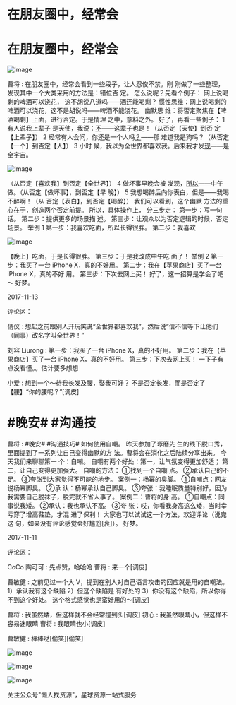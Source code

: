 # 在朋友圈中，经常会

# 在朋友圈中，经常会

![image](img/Image_258.png)

曹将 : 在朋友圈中，经常会看到一些段子，让人忍俊不禁。刚 刚做了一些整理，发现其中一个大类采用的方法是：错位否 定。 怎么说呢？先看个例子： 网上说喝剩的啤酒可以浇花， 这不胡说八道吗——酒还能喝剩？ 惯性思维：网上说喝剩的 啤酒可以浇花，这不是胡说吗——啤酒不能浇花。 幽默思 维：将否定聚焦在【啤酒喝剩】上面，进行否定。于是情理 之中，意料之外。 好了，再看一些例子： 1 有人说我上辈子 是天使，我说：<u>不</u>——这辈子也是！（从否定【天使】到否 定【上辈子】） 2 经常有人会问，你还是一个人吗<u>？</u>——那 难道我是狗吗？（从否定【一个】到否定【人】） 3 小时 候，我以为全世界都喜欢我。后来我才发<u>现</u>——是全宇宙。

![image](img/Image_259.png)

（从否定【喜欢我】到否定【全世界】） 4 做坏事早晚会被 发现，<u>所以</u>——中午做。（从否定【做坏事】，到否定【早 晚】） 5 我想喝醉后向你表白，但是——我喝不醉啊！（从 否定【表白】，到否定【喝醉】） 我们可以看到，这个幽默 方法的重心在于，创造两个否定前提。 所以，具体操作上， 分三步走： 第一步：写一句话。 第二步：提供更多的场景描 述。 第三步：让观众以为否定逻辑的时候，否定场景。 举例 1 第一步：我喜欢吃面，所以长得很胖。 第二步：我喜欢

![image](img/Image_260.png)

【晚上】吃面，于是长得很胖。 第三步：于是我改成中午吃 面了！ 举例 2 第一步：我买了一台 iPhone X，真的不好用。 第二步：我在【苹果商店】买了一台 iPhone X，真的不好 用。 第三步：下次去网上买！ 好了，这一招算是学会了吧～ 好梦。

2017-11-13

评论区：

倩仪 : 想起之前跟别人开玩笑说“全世界都喜欢我”，然后说“信不信等下让他们（同事）改名字叫全世界！”

刘容 Liurong : 第一步：我买了一台 iPhone X，真的不好用。 第二步：我在【苹果商店】买了一台 iPhone X，真的不好用。 第三步：下次去网上买！ 一下子有点没看懂。。估计要多想想

小爱 : 想到一个～待我长发及腰，娶我可好？ 不是否定长发，而是否定了【腰】“你的腰呢？”[调皮]

# #晚安# #沟通技

曹将 : #晚安# #沟通技巧# 如何使用自嘲。 昨天参加了琢磨先 生的线下脱口秀，里面提到了一系列让自己变得幽默的方 法。曹将会在消化之后陆续分享出来。 今天我们来聊聊第一 个：自嘲。 自嘲有两个好处：第一，让气氛变得更加舒适； 第二，让自己变得更加强大。 自嘲的方法： ①找到一个自嘲 点。 ②承认自己的不足。 ③夸张到大家觉得不可能的地步。 案例一：杨幂的臭脚。 ①自嘲点：网友说杨幂脚臭。 ②承 认：杨幂承认自己脚臭。 ③夸张：我睡眠质量特别好，因为 我需要自己脱袜子，脱完就不省人事了。 案例二：曹将的身 高。 ①自嘲点：同事说我矮。 ②承认：我也承认不高。 ③夸 张：哎，你看我身高这么矮，当时幸亏穿了增高鞋垫，才混 进了保利！ 大家也可以试试这一个方法，欢迎评论（说完这 句，如果没有评论感觉会好尴尬[衰]）。 好梦。

2017-11-11

评论区：

CoCo 陶可可 : 先点赞，哈哈哈 曹将 : 来一个[调皮]

曹敏健 : 之前见过一个大 V，提到在别人对自己语言攻击的回应就是用的自嘲法。 1）承认我有这个缺陷 2）但这个缺陷是 有好处的 3）你没有这个缺陷，所以你得不到这个好处。 这个格式感觉也是蛮好用的～[调皮]

曹将 : 我虽然矮，但这样就不会经常撞到头[调皮] 初心 : 我虽然眼睛小，但这样不容易迷眼睛 曹将 : 我眼睛也小[调皮]

曹敏健 : 棒棒哒[偷笑][偷笑]

![image](img/Image_261.png)

![image](img/Image_262.png)

![image](img/Image_263.png)

关注公众号"懒人找资源"，星球资源一站式服务